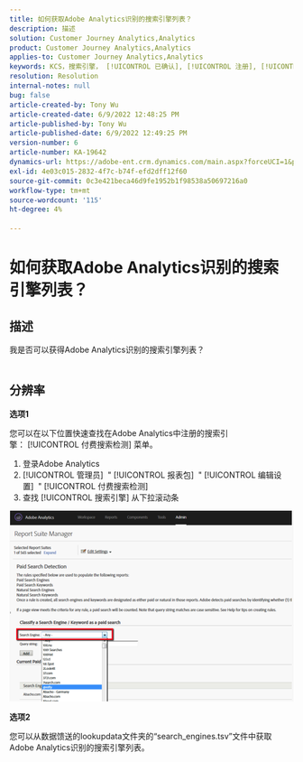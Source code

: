 ```yaml
---
title: 如何获取Adobe Analytics识别的搜索引擎列表？
description: 描述
solution: Customer Journey Analytics,Analytics
product: Customer Journey Analytics,Analytics
applies-to: Customer Journey Analytics,Analytics
keywords: KCS，搜索引擎， [!UICONTROL 已确认], [!UICONTROL 注册], [!UICONTROL 列表],Adobe Analytics
resolution: Resolution
internal-notes: null
bug: false
article-created-by: Tony Wu
article-created-date: 6/9/2022 12:48:25 PM
article-published-by: Tony Wu
article-published-date: 6/9/2022 12:49:25 PM
version-number: 6
article-number: KA-19642
dynamics-url: https://adobe-ent.crm.dynamics.com/main.aspx?forceUCI=1&pagetype=entityrecord&etn=knowledgearticle&id=6c2d5c72-f2e7-ec11-bb3c-000d3a3b1c99
exl-id: 4e03c015-2832-4f7c-b74f-efd2dff12f60
source-git-commit: 0c3e421beca46d9fe1952b1f98538a50697216a0
workflow-type: tm+mt
source-wordcount: '115'
ht-degree: 4%

---
```


# 如何获取Adobe Analytics识别的搜索引擎列表？

## 描述

我是否可以获得Adobe Analytics识别的搜索引擎列表？
<br> 

## 分辨率


<b>选项1</b>

您可以在以下位置快速查找在Adobe Analytics中注册的搜索引擎： [!UICONTROL 付费搜索检测] 菜单。

1. 登录Adobe Analytics
2. [!UICONTROL 管理员]  &quot; [!UICONTROL 报表包]  &quot; [!UICONTROL 编辑设置]  &quot; [!UICONTROL 付费搜索检测]
3. 查找 [!UICONTROL 搜索引擎] 从下拉滚动条


![](assets/d35acf7a-a0e7-ec11-bb3c-000d3a3bd25c.png)

<b>选项2</b>

您可以从数据馈送的lookupdata文件夹的“search_engines.tsv”文件中获取Adobe Analytics识别的搜索引擎列表。
